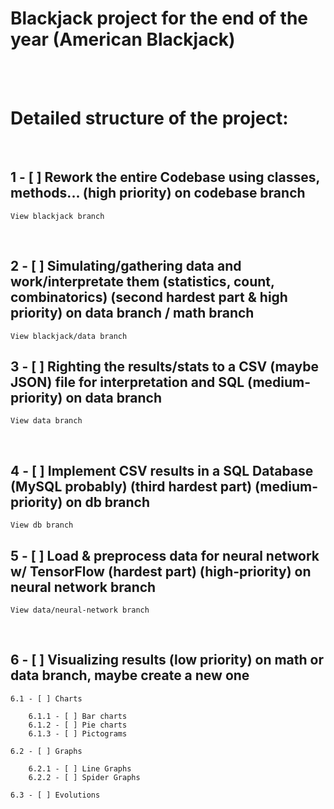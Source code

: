 # **Blackjack project for the end of the year (American Blackjack)**

<br><br>

# **Detailed structure of the project:**

<br>

## 1 - [ ] Rework the entire Codebase using classes, methods... (high priority) on codebase branch

    View blackjack branch

<br>

## 2 - [ ] Simulating/gathering data and work/interpretate them (statistics, count, combinatorics) (second hardest part & high priority) on data branch / math branch

    View blackjack/data branch

## 3 - [ ] Righting the results/stats to a CSV (maybe JSON) file for interpretation and SQL (medium-priority) on data branch

    View data branch

<br>

## 4 - [ ] Implement CSV results in a SQL Database (MySQL probably) (third hardest part) (medium-priority) on db branch

    View db branch

## 5 - [ ] Load & preprocess data for neural network w/ TensorFlow (hardest part) (high-priority) on neural network branch

    View data/neural-network branch

<br>

## 6 - [ ] Visualizing results (low priority) on math or data branch, maybe create a new one

    6.1 - [ ] Charts

        6.1.1 - [ ] Bar charts
        6.1.2 - [ ] Pie charts
        6.1.3 - [ ] Pictograms

    6.2 - [ ] Graphs

        6.2.1 - [ ] Line Graphs
        6.2.2 - [ ] Spider Graphs

    6.3 - [ ] Evolutions
